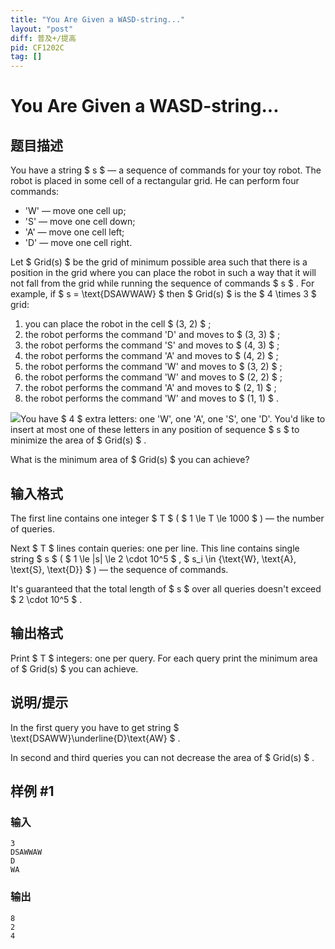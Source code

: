 ```yaml
---
title: "You Are Given a WASD-string..."
layout: "post"
diff: 普及+/提高
pid: CF1202C
tag: []
---
```


# You Are Given a WASD-string...

## 题目描述

You have a string $ s $ — a sequence of commands for your toy robot. The robot is placed in some cell of a rectangular grid. He can perform four commands:

- 'W' — move one cell up;
- 'S' — move one cell down;
- 'A' — move one cell left;
- 'D' — move one cell right.

Let $ Grid(s) $ be the grid of minimum possible area such that there is a position in the grid where you can place the robot in such a way that it will not fall from the grid while running the sequence of commands $ s $ . For example, if $ s = \text{DSAWWAW} $ then $ Grid(s) $ is the $ 4 \times 3 $ grid:

1. you can place the robot in the cell $ (3, 2) $ ;
2. the robot performs the command 'D' and moves to $ (3, 3) $ ;
3. the robot performs the command 'S' and moves to $ (4, 3) $ ;
4. the robot performs the command 'A' and moves to $ (4, 2) $ ;
5. the robot performs the command 'W' and moves to $ (3, 2) $ ;
6. the robot performs the command 'W' and moves to $ (2, 2) $ ;
7. the robot performs the command 'A' and moves to $ (2, 1) $ ;
8. the robot performs the command 'W' and moves to $ (1, 1) $ .

 ![](https://cdn.luogu.com.cn/upload/vjudge_pic/CF1202C/14db41d91dc6fffe218fcbada16fff9a7890d775.png)You have $ 4 $ extra letters: one 'W', one 'A', one 'S', one 'D'. You'd like to insert at most one of these letters in any position of sequence $ s $ to minimize the area of $ Grid(s) $ .

What is the minimum area of $ Grid(s) $ you can achieve?

## 输入格式

The first line contains one integer $ T $ ( $ 1 \le T \le 1000 $ ) — the number of queries.

Next $ T $ lines contain queries: one per line. This line contains single string $ s $ ( $ 1 \le |s| \le 2 \cdot 10^5 $ , $ s_i \in \{\text{W}, \text{A}, \text{S}, \text{D}\} $ ) — the sequence of commands.

It's guaranteed that the total length of $ s $ over all queries doesn't exceed $ 2 \cdot 10^5 $ .

## 输出格式

Print $ T $ integers: one per query. For each query print the minimum area of $ Grid(s) $ you can achieve.

## 说明/提示

In the first query you have to get string $ \text{DSAWW}\underline{D}\text{AW} $ .

In second and third queries you can not decrease the area of $ Grid(s) $ .

## 样例 #1

### 输入

```
3
DSAWWAW
D
WA

```

### 输出

```
8
2
4

```

